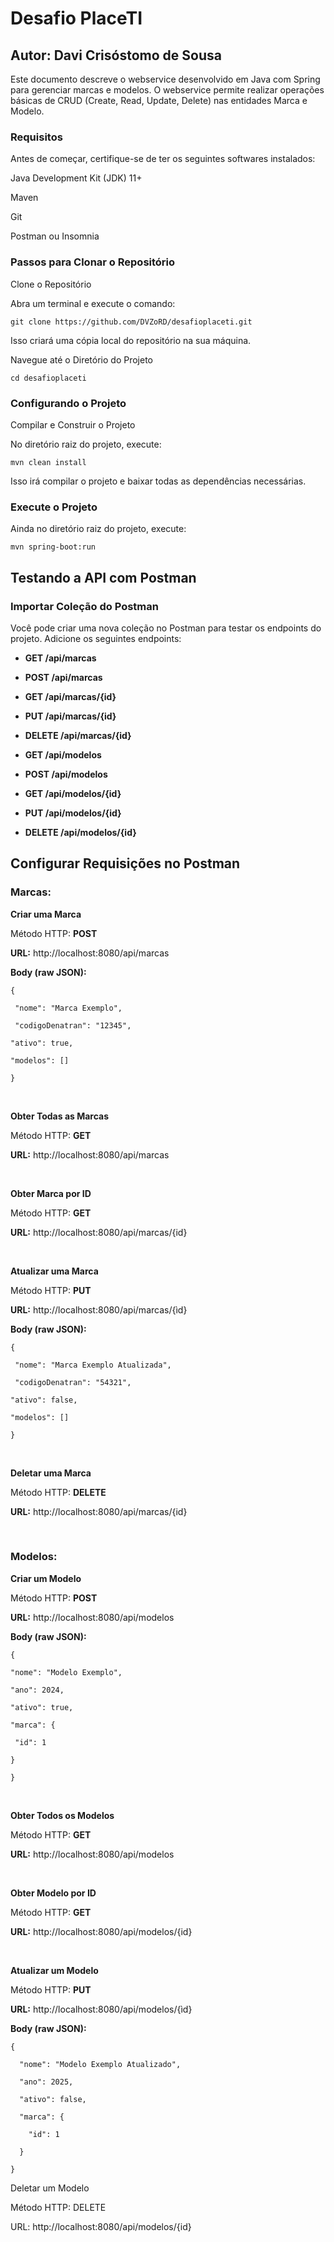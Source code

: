 # **Desafio PlaceTI** 

## **Autor:** Davi Crisóstomo de Sousa 

Este documento descreve o webservice desenvolvido em Java com Spring para gerenciar marcas e modelos. O webservice permite realizar operações básicas de CRUD (Create, Read, Update, Delete) nas entidades Marca e Modelo. 

### **Requisitos**

Antes de começar, certifique-se de ter os seguintes softwares instalados:

Java Development Kit (JDK) 11+ 

Maven 

Git 

Postman ou Insomnia 

### **Passos para Clonar o Repositório** 

Clone o Repositório 

Abra um terminal e execute o comando: 
~~~
git clone https://github.com/DVZoRD/desafioplaceti.git
 ~~~

Isso criará uma cópia local do repositório na sua máquina. 

 

Navegue até o Diretório do Projeto 
~~~
cd desafioplaceti
~~~
 

### **Configurando o Projeto**

Compilar e Construir o Projeto 

No diretório raiz do projeto, execute: 
~~~
mvn clean install
~~~
 

Isso irá compilar o projeto e baixar todas as dependências necessárias. 

 

 

### **Execute o Projeto** 

Ainda no diretório raiz do projeto, execute: 
~~~
mvn spring-boot:run 
~~~
 

## **Testando a API com Postman** 

### **Importar Coleção do Postman** 

Você pode criar uma nova coleção no Postman para testar os endpoints do projeto. Adicione os seguintes endpoints: 

 

* **GET /api/marcas** 

* **POST /api/marcas** 

* **GET /api/marcas/{id}** 

* **PUT /api/marcas/{id}** 

* **DELETE /api/marcas/{id}** 

* **GET /api/modelos**

* **POST /api/modelos** 

* **GET /api/modelos/{id}** 

* **PUT /api/modelos/{id}** 

* **DELETE /api/modelos/{id}**

 

## **Configurar Requisições no Postman** 
### **Marcas:** 

**Criar uma Marca** 

Método HTTP: **POST** 

**URL:** http://localhost:8080/api/marcas 

**Body (raw JSON):** 
```
{  

 "nome": "Marca Exemplo", 

 "codigoDenatran": "12345",  

"ativo": true,  

"modelos": []  

} 
```

 &nbsp;

**Obter Todas as Marcas** 

Método HTTP: **GET** 

**URL:** http://localhost:8080/api/marcas 

 &nbsp;


**Obter Marca por ID** 

Método HTTP: **GET** 

**URL:** http://localhost:8080/api/marcas/{id} 

 &nbsp;

**Atualizar uma Marca** 

Método HTTP: **PUT** 

**URL:** http://localhost:8080/api/marcas/{ìd} 

**Body (raw JSON):** 
```
{  

 "nome": "Marca Exemplo Atualizada", 

 "codigoDenatran": "54321",  

"ativo": false,  

"modelos": []  

}
```

 &nbsp;

**Deletar uma Marca**

Método HTTP: **DELETE** 

**URL:** http://localhost:8080/api/marcas/{id} 

 &nbsp;

### **Modelos:** 

**Criar um Modelo** 

Método HTTP: **POST** 

**URL:** http://localhost:8080/api/modelos 

**Body (raw JSON):** 
```
{  

"nome": "Modelo Exemplo",  

"ano": 2024,  

"ativo": true,  

"marca": { 

 "id": 1  

}  

} 
```

 &nbsp;

**Obter Todos os Modelos** 

Método HTTP: **GET** 

**URL:** http://localhost:8080/api/modelos 

 
&nbsp;
 

**Obter Modelo por ID** 

Método HTTP: **GET** 

**URL:** http://localhost:8080/api/modelos/{id} 

 &nbsp;

**Atualizar um Modelo** 

Método HTTP: **PUT**

**URL:** http://localhost:8080/api/modelos/{ìd} 

**Body (raw JSON):** 
```
{ 

  "nome": "Modelo Exemplo Atualizado", 

  "ano": 2025, 

  "ativo": false, 

  "marca": { 

    "id": 1 

  } 

} 
```
 

Deletar um Modelo 

Método HTTP: DELETE 

URL: http://localhost:8080/api/modelos/{id} 
